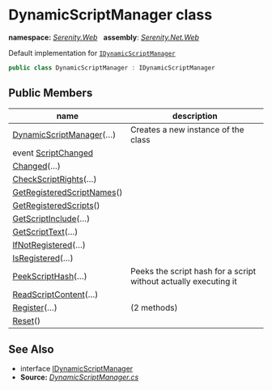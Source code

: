 # DynamicScriptManager class
**namespace:** *[Serenity.Web](../README.md#serenity.web-namespace)*   **assembly**: *[Serenity.Net.Web](../README.md)*

Default implementation for [`IDynamicScriptManager`](IDynamicScriptManager.md)

```csharp
public class DynamicScriptManager : IDynamicScriptManager
```

## Public Members

| name | description |
| --- | --- |
| [DynamicScriptManager](DynamicScriptManager/DynamicScriptManager.md)(…) | Creates a new instance of the class |
| event [ScriptChanged](DynamicScriptManager/ScriptChanged.md) |  |
| [Changed](DynamicScriptManager/Changed.md)(…) |  |
| [CheckScriptRights](DynamicScriptManager/CheckScriptRights.md)(…) |  |
| [GetRegisteredScriptNames](DynamicScriptManager/GetRegisteredScriptNames.md)() |  |
| [GetRegisteredScripts](DynamicScriptManager/GetRegisteredScripts.md)() |  |
| [GetScriptInclude](DynamicScriptManager/GetScriptInclude.md)(…) |  |
| [GetScriptText](DynamicScriptManager/GetScriptText.md)(…) |  |
| [IfNotRegistered](DynamicScriptManager/IfNotRegistered.md)(…) |  |
| [IsRegistered](DynamicScriptManager/IsRegistered.md)(…) |  |
| [PeekScriptHash](DynamicScriptManager/PeekScriptHash.md)(…) | Peeks the script hash for a script without actually executing it |
| [ReadScriptContent](DynamicScriptManager/ReadScriptContent.md)(…) |  |
| [Register](DynamicScriptManager/Register.md)(…) |  (2 methods) |
| [Reset](DynamicScriptManager/Reset.md)() |  |

## See Also

* interface [IDynamicScriptManager](IDynamicScriptManager.md)
* **Source:** *[DynamicScriptManager.cs](https://github.com/serenity-is/Serenity/blob/master/src/Serenity.Net.Web/DynamicScript/DynamicScript/DynamicScriptManager.cs)*